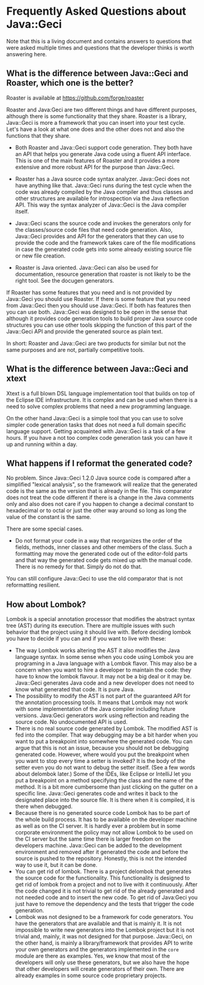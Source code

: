 # Frequently Asked Questions about Java::Geci

Note that this is a living document and contains answers to questions that were asked multiple times and questions that the developer thinks is worth answering here.

## What is the difference between Java::Geci and Roaster, which one is the better?

Roaster is available at <https://github.com/forge/roaster>

Roaster and Java:Geci are two different things and have different purposes, although there is some functionality that they share.
Roaster is a library, Java::Geci is more a framework that you can insert into your test cycle.
Let's have a look at what one does and the other does not and also the functions that they share.

* Both Roaster and Java::Geci support code generation.
    They both have an API that helps you generate Java code using a fluent API interface.
    This is one of the main features of Roaster and it provides a more extensive and more robust API for the purpose than Java::Geci.
  
* Roaster has a Java source code syntax analyzer.
    Java::Geci does not have anything like that.
    Java::Geci runs during the test cycle when the code was already compiled by the Java compiler and thus classes and other structures are available for introspection via the Java reflection API.
    This way the syntax analyzer of Java::Geci is the Java compiler itself.
  
* Java::Geci scans the source code and invokes the generators only for the classes/source code files that need code generation.
    Also, Java::Geci provides and API for the generators that they can use to provide the code and the framework takes care of the file modifications in case the generated code gets into some already existing source file or new file creation.
 
* Roaster is Java oriented.
    Java::Geci can also be used for documentation, resource generation that roaster is not likely to be the right tool.
    See the docugen generators.
  
If Roaster has some features that you need and is not provided by Java::Geci you should use Roaster.
If there is some feature that you need from Java::Geci then you should use Java::Geci.
If both has features then you can use both.
Java::Geci was designed to be open in the sense that although it provides code generation tools to build proper Java source code structures you can use other tools skipping the function of this part of the Java::Geci API and provide the generated source as plain text.

In short: Roaster and Java::Geci are two products for similar but not the same purposes and are not, partially competitive tools.

## What is the difference between Java::Geci and xtext

Xtext is a full blown DSL language implementation tool that builds on top of the Eclipse IDE infrastructure.
It is complex and can be used when there is a need to solve complex problems that need a new programming language.

On the other hand Java::Geci is a simple tool that you can use to solve simpler code generation tasks that does not need a full domain specific language support.
Getting acquainted with Java::Geci is a task of a few hours.
If you have a not too complex code generation task you can have it up and running within a day.

## What happens if I reformat the generated code?

No problem.
Since Java::Geci 1.2.0 Java source code is compared after a simplified "lexical analysis", so the framework will realize that the generated code is the same as the version that is already in the file.
This comparator does not treat the code different if there is a change in the Java comments only and also does not care if you happen to change a decimal constant to hexadecimal or to octal or just the other way around so long as long the value of the constant is the same.

There are some special cases.

* Do not format your code in a way that reorganizes the order of the fields, methods, inner classes and other members of the class.
    Such a formatting may move the generated code out of the editor-fold parts and that way the generated code gets mixed up with the manual code.
    There is no remedy for that. Simply do not do that.

You can still configure Java::Geci to use the old comparator that is not reformatting resilient.

## How about Lombok?

Lombok is a special annotation processor that modifies the abstract syntax tree (AST) during its execution.
There are multiple issues with such behavior that the project using it should live with.
Before deciding lombok you have to decide if you can and if you want to live with these:

* The way Lombok works altering the AST it also modifies the Java language syntax.
    In some sense when you code using Lombok you are programing in a Java language with a Lombok flavor.
    This may also be a concern when you want to hire a developer to maintain the code: they have to know the lombok flavour.
    It may not be a big deal or it may be.
    Java::Geci generates Java code and a new developer does not need to know what generated that code.
    It is pure Java.
* The possibility to modify the AST is not part of the guaranteed API for the annotation processing tools.
    It means that Lombok may not work with some implementation of the Java compiler including future versions.
    Java:Geci generators work using reflection and reading the source code.
    No undocumented API is used. 
* There is no real source code generated by Lombok.
    The modified AST is fed into the compiler.
    That way debugging may be a bit harder when you want to put a breakpoint into somewhere the generated code.
    You can argue that this is not an issue, because you should not be debugging generated code.
    However, where would you put the breakpoint when you want to stop every time a setter is invoked?
    It is the body of the setter even you do not want to debug the setter itself.
    (See a few words about delombok later.)
    Some of the IDEs, like Eclipse or IntelliJ let you put a breakpoint on a method specifying the class and the name of the method.
    It is a bit more cumbersome than just clicking on the gutter on a specific line.
    Java::Geci generates code and writes it back to the designated place into the source file.
    It is there when it is compiled, it is there when debugged.
* Because there is no generated source code Lombok has to be part of the whole build process.
    It has to be available on the developer machine as well as on the CI server.
    It is hardly ever a problem but in some corporate environment the policy may not allow Lombok to be used on the CI server but the same time there is larger freedom on the developers machine.
    Java::Geci can be added to the development environment and removed after it generated the code and before the source is pushed to the repository.
    Honestly, this is not the intended way to use it, but it can be done.
* You can get rid of lombok.
    There is a project delombok that generates the source code for the functionality.
    This functionality is designed to get rid of lombok from a project and not to live with it continuously.
    After the code changed it is not trivial to get rid of the already generated and not needed code and to insert the new code.
    To get rid of Java:Geci you just have to remove the dependency and the tests that trigger the code generation. 
* Lombok was not designed to be a framework for code generators.
    You have the generators that are available and that is mainly it.
    It is not impossible to write new generators into the Lombok project but it is not trivial and, mainly, it was not designed for that purpose.
    Java::Geci, on the other hand, is mainly a library/framework that provides API to write your own generators and the generators implemented in the `core` module are there as examples.
    Yes, we know that most of the developers will only use these generators, but we also have the hope that other developers will create generators of their own.
    There are already examples in some source code proprietary projects.